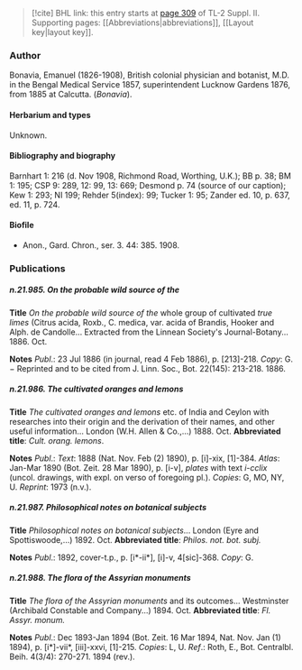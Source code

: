 > [!cite] BHL link: this entry starts at [page 309](https://www.biodiversitylibrary.org/item/103859#page/319/mode/1up) of TL-2 Suppl. II.
> Supporting pages: [[Abbreviations|abbreviations]], [[Layout key|layout key]].

### Author

Bonavia, Emanuel (1826-1908), British colonial physician and botanist, M.D. in the Bengal Medical Service 1857, superintendent Lucknow Gardens 1876, from 1885 at Calcutta. (*Bonavia*).

#### Herbarium and types

Unknown.

#### Bibliography and biography

Barnhart 1: 216 (d. Nov 1908, Richmond Road, Worthing, U.K.); BB p. 38; BM 1: 195; CSP 9: 289, 12: 99, 13: 669; Desmond p. 74 (source of our caption); Kew 1: 293; NI 199; Rehder 5(index): 99; Tucker 1: 95; Zander ed. 10, p. 637, ed. 11, p. 724.

#### Biofile

- Anon., Gard. Chron., ser. 3. 44: 385. 1908.

### Publications

##### n.21.985. On the probable wild source of the

**Title**
*On the probable wild source of the* whole group of cultivated *true limes* (Citrus acida, Roxb., C. medica, var. acida of Brandis, Hooker and Alph. de Candolle... Extracted from the Linnean Society's Journal-Botany... 1886. Oct.

**Notes**
*Publ*.: 23 Jul 1886 (in journal, read 4 Feb 1886), p. \[213\]-218. *Copy*: G. − Reprinted and to be cited from J. Linn. Soc., Bot. 22(145): 213-218. 1886.

##### n.21.986. The cultivated oranges and lemons

**Title**
*The cultivated oranges and lemons* etc. of India and Ceylon with researches into their origin and the derivation of their names, and other useful information... London (W.H. Allen & Co.,...) 1888. Oct.
**Abbreviated title**: *Cult. orang. lemons*.

**Notes**
*Publ*.: *Text*: 1888 (Nat. Nov. Feb (2) 1890), p. \[i\]-xix, \[1\]-384.
*Atlas*: Jan-Mar 1890 (Bot. Zeit. 28 Mar 1890), p. \[i-v\], *plates* with text *i-cclix* (uncol. drawings, with expl. on verso of foregoing pl.).
*Copies*: G, MO, NY, U.
*Reprint*: 1973 (n.v.).

##### n.21.987. Philosophical notes on botanical subjects

**Title**
*Philosophical notes on botanical subjects*... London (Eyre and Spottiswoode,...) 1892. Oct.
**Abbreviated title**: *Philos. not. bot. subj.*

**Notes**
*Publ*.: 1892, cover-t.p., p. \[i\*-ii\*\], \[i\]-v, 4\[sic\]-368. *Copy*: G.

##### n.21.988. The flora of the Assyrian monuments

**Title**
*The flora of the Assyrian monuments* and its outcomes... Westminster (Archibald Constable and Company...) 1894. Oct.
**Abbreviated title**: *Fl. Assyr. monum.*

**Notes**
*Publ*.: Dec 1893-Jan 1894 (Bot. Zeit. 16 Mar 1894, Nat. Nov. Jan (1) 1894), p. \[i\*\]-vii\*, \[iii\]-xxvi, \[1\]-215. *Copies*: L, U.
*Ref*.: Roth, E., Bot. Centralbl. Beih. 4(3/4): 270-271. 1894 (rev.).

